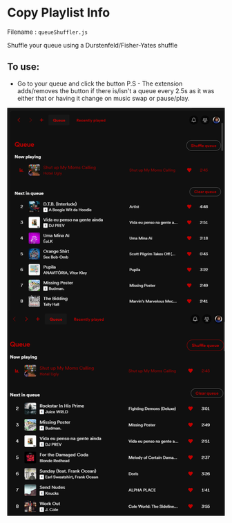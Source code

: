 # Copy Playlist Info

Filename : `queueShuffler.js`

Shuffle your queue using a Durstenfeld/Fisher-Yates shuffle

## To use:

* Go to your queue and click the button
P.S - The extension adds/removes the button if there is/isn't a queue every 2.5s as it was either that or having it change on music swap or pause/play.  

![Preview](https://raw.githubusercontent.com/podpah/spicetify-extensions/main/queueShuffler/preview.png)